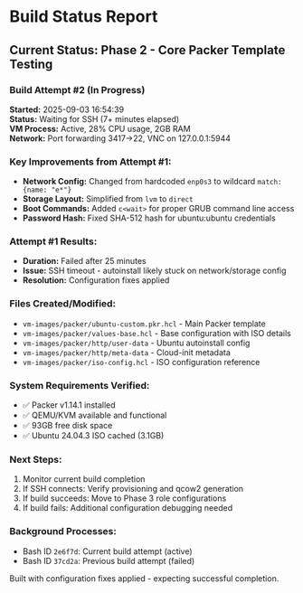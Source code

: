 # Build Status Report

## Current Status: Phase 2 - Core Packer Template Testing

### Build Attempt #2 (In Progress)
**Started:** 2025-09-03 16:54:39  
**Status:** Waiting for SSH (7+ minutes elapsed)  
**VM Process:** Active, 28% CPU usage, 2GB RAM  
**Network:** Port forwarding 3417->22, VNC on 127.0.0.1:5944  

### Key Improvements from Attempt #1:
- **Network Config:** Changed from hardcoded `enp0s3` to wildcard `match: {name: "e*"}`
- **Storage Layout:** Simplified from `lvm` to `direct` 
- **Boot Commands:** Added `c<wait>` for proper GRUB command line access
- **Password Hash:** Fixed SHA-512 hash for ubuntu:ubuntu credentials

### Attempt #1 Results:
- **Duration:** Failed after 25 minutes
- **Issue:** SSH timeout - autoinstall likely stuck on network/storage config
- **Resolution:** Configuration fixes applied

### Files Created/Modified:
- `vm-images/packer/ubuntu-custom.pkr.hcl` - Main Packer template
- `vm-images/packer/values-base.hcl` - Base configuration with ISO details
- `vm-images/packer/http/user-data` - Ubuntu autoinstall config
- `vm-images/packer/http/meta-data` - Cloud-init metadata
- `vm-images/packer/iso-config.hcl` - ISO configuration reference

### System Requirements Verified:
- ✅ Packer v1.14.1 installed
- ✅ QEMU/KVM available and functional
- ✅ 93GB free disk space
- ✅ Ubuntu 24.04.3 ISO cached (3.1GB)

### Next Steps:
1. Monitor current build completion
2. If SSH connects: Verify provisioning and qcow2 generation  
3. If build succeeds: Move to Phase 3 role configurations
4. If build fails: Additional configuration debugging needed

### Background Processes:
- Bash ID `2e6f7d`: Current build attempt (active)
- Bash ID `37cd2a`: Previous build attempt (failed)

Built with configuration fixes applied - expecting successful completion.